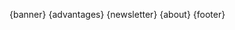<!--/**
 *  Project: kanff.org
 *  File: content-fr.md markdown content specific to a language
 *  Author: Samuel Roland
 *  Creation date: 21.04.2021
 */ -->
{banner}
{advantages}
{newsletter}
{about}
{footer}